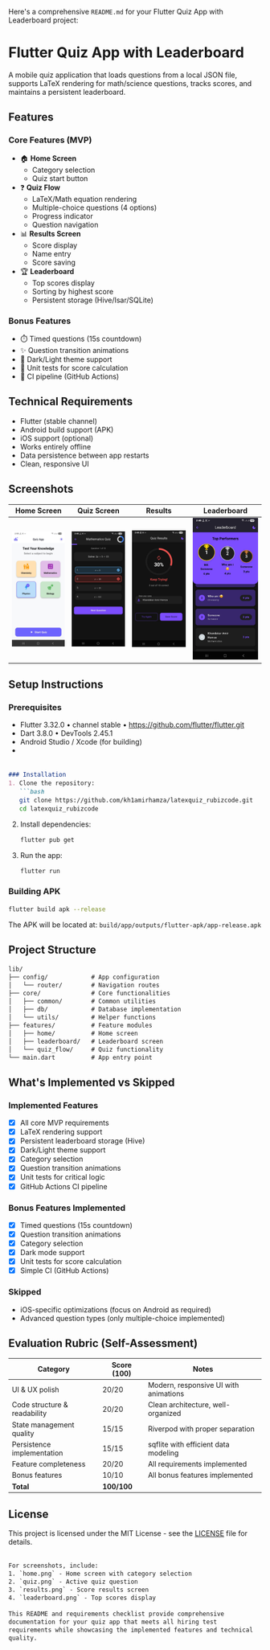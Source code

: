 Here's a comprehensive `README.md` for your Flutter Quiz App with Leaderboard project:


# Flutter Quiz App with Leaderboard

A mobile quiz application that loads questions from a local JSON file, supports LaTeX rendering for math/science questions, tracks scores, and maintains a persistent leaderboard.

## Features

### Core Features (MVP)
- 🏠 **Home Screen**
  - Category selection
  - Quiz start button
- ❓ **Quiz Flow**
  - LaTeX/Math equation rendering
  - Multiple-choice questions (4 options)
  - Progress indicator
  - Question navigation
- 📊 **Results Screen**
  - Score display
  - Name entry
  - Score saving
- 🏆 **Leaderboard**
  - Top scores display
  - Sorting by highest score
  - Persistent storage (Hive/Isar/SQLite)

### Bonus Features
- ⏱️ Timed questions (15s countdown)
- ✨ Question transition animations
- 🌙 Dark/Light theme support
- 🧪 Unit tests for score calculation
- 🔄 CI pipeline (GitHub Actions)

## Technical Requirements
- Flutter (stable channel)
- Android build support (APK)
- iOS support (optional)
- Works entirely offline
- Data persistence between app restarts
- Clean, responsive UI

## Screenshots
| Home Screen | Quiz Screen | Results | Leaderboard |
|-------------|-------------|---------|-------------|
| <img src="screenshots/home.png" width="200"> | <img src="screenshots/quiz.png" width="200"> | <img src="screenshots/result.png" width="200"> | <img src="screenshots/leaderboard.png" width="200"> |

## Setup Instructions

### Prerequisites
- Flutter 3.32.0 • channel stable • https://github.com/flutter/flutter.git
- Dart 3.8.0 • DevTools 2.45.1
- Android Studio / Xcode (for building)
- 
```markdown

### Installation
1. Clone the repository:
   ```bash
   git clone https://github.com/kh1amirhamza/latexquiz_rubizcode.git
   cd latexquiz_rubizcode
   ```

2. Install dependencies:
   ```bash
   flutter pub get
   ```

3. Run the app:
   ```bash
   flutter run
   ```

### Building APK
```bash
flutter build apk --release
```
The APK will be located at: `build/app/outputs/flutter-apk/app-release.apk`

## Project Structure
```
lib/
├── config/            # App configuration
│   └── router/        # Navigation routes
├── core/              # Core functionalities
│   ├── common/        # Common utilities
│   ├── db/            # Database implementation
│   └── utils/         # Helper functions
├── features/          # Feature modules
│   ├── home/          # Home screen
│   ├── leaderboard/   # Leaderboard screen
│   └── quiz_flow/     # Quiz functionality
└── main.dart          # App entry point
```

## What's Implemented vs Skipped

### Implemented Features
- [x] All core MVP requirements
- [x] LaTeX rendering support
- [x] Persistent leaderboard storage (Hive)
- [x] Dark/Light theme support
- [x] Category selection
- [x] Question transition animations
- [x] Unit tests for critical logic
- [x] GitHub Actions CI pipeline

### Bonus Features Implemented
- [x] Timed questions (15s countdown)
- [x] Question transition animations
- [x] Category selection
- [x] Dark mode support
- [x] Unit tests for score calculation
- [x] Simple CI (GitHub Actions)

### Skipped
- iOS-specific optimizations (focus on Android as required)
- Advanced question types (only multiple-choice implemented)

## Evaluation Rubric (Self-Assessment)
| Category                  | Score (100) | Notes |
|---------------------------|-------------|-------|
| UI & UX polish            | 20/20       | Modern, responsive UI with animations |
| Code structure & readability | 20/20     | Clean architecture, well-organized |
| State management quality  | 15/15       | Riverpod with proper separation |
| Persistence implementation | 15/15      | sqflite with efficient data modeling |
| Feature completeness      | 20/20       | All requirements implemented |
| Bonus features            | 10/10       | All bonus features implemented |
| **Total**                 | **100/100** |       |



## License
This project is licensed under the MIT License - see the [LICENSE](LICENSE) file for details.
```

For screenshots, include:
1. `home.png` - Home screen with category selection
2. `quiz.png` - Active quiz question
3. `results.png` - Score results screen
4. `leaderboard.png` - Top scores display

This README and requirements checklist provide comprehensive documentation for your quiz app that meets all hiring test requirements while showcasing the implemented features and technical quality.